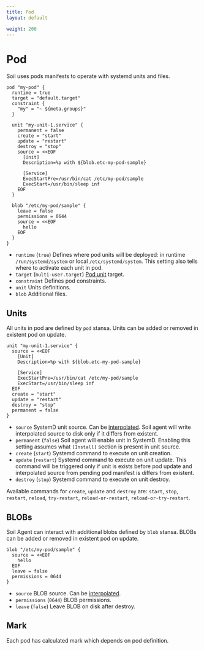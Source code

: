 ```yaml
---
title: Pod
layout: default

weight: 200
---
```


# Pod

Soil uses pods manifests to operate with systemd units and files. 

```hcl
pod "my-pod" {
  runtime = true
  target = "default.target"
  constraint {
    "my" = "~ ${meta.groups}"
  }
  
  unit "my-unit-1.service" {
    permanent = false
    create = "start"
    update = "restart"
    destroy = "stop"
    source = <<EOF
      [Unit]
      Description=%p with ${blob.etc-my-pod-sample}
      
      [Service]
      ExecStartPre=/usr/bin/cat /etc/my-pod/sample
      ExecStart=/usr/bin/sleep inf
    EOF
  }
  
  blob "/etc/my-pod/sample" {
    leave = false
    permissions = 0644
    source = <<EOF
      hello
    EOF
  }
}
```

* `runtime` (`true`) Defines where pod units will be deployed: in runtime `/run/systemd/system` or local `/etc/systemd/system`. This setting also tells where to activate each unit in pod.
* `target` (`multi-user.target`) [Pod unit](/soil/pod/internals) target.
* `constraint` Defines pod constraints.
* `unit` Units definitions.
* `blob` Additional files.

## Units

All units in pod are defined by `pod` stansa. Units can be added or removed in existent pod on update. 

```hcl
unit "my-unit-1.service" {
  source = <<EOF
    [Unit]
    Description=%p with ${blob.etc-my-pod-sample}
      
    [Service]
    ExecStartPre=/usr/bin/cat /etc/my-pod/sample
    ExecStart=/usr/bin/sleep inf
  EOF
  create = "start"
  update = "restart"
  destroy = "stop"
  permanent = false
}
```

* `source` SystemD unit source. Can be [interpolated]({{site.baseurl}}/pod/interpolation). Soil agent will write interpolated source to disk only if it differs from existent.
* `permanent` (`false`) Soil agent will enable unit in SystemD. Enabling this setting assumes what `[Install]` section is present in unit source.
* `create` (`start`) Systemd command to execute on unit creation.
* `update` (`restart`) Systemd command to execute on unit update. This command will be triggered only if unit is exists before pod update and interpolated source from pending pod manifest is differs from existent.  
* `destroy` (`stop`) Systemd command to execute on unit destroy.
 
Available commands for `create`, `update` and `destroy` are: `start`, `stop`, `restart`, `reload`, `try-restart`, `reload-or-restart`, `reload-or-try-restart`.


## BLOBs

Soil Agent can interact with additional blobs defined by `blob` stansa. BLOBs can be added or removed in existent pod on update.

```hcl
blob "/etc/my-pod/sample" {
  source = <<EOF
    hello
  EOF
  leave = false
  permissions = 0644
}
```

* `source` BLOB source. Can be [interpolated]({{site.baseurl}}/pod/interpolation).
* `permissions` (`0644`) BLOB permissions.
* `leave` (`false`) Leave BLOB on disk after destroy.

## Mark

Each pod has calculated mark which depends on pod definition.